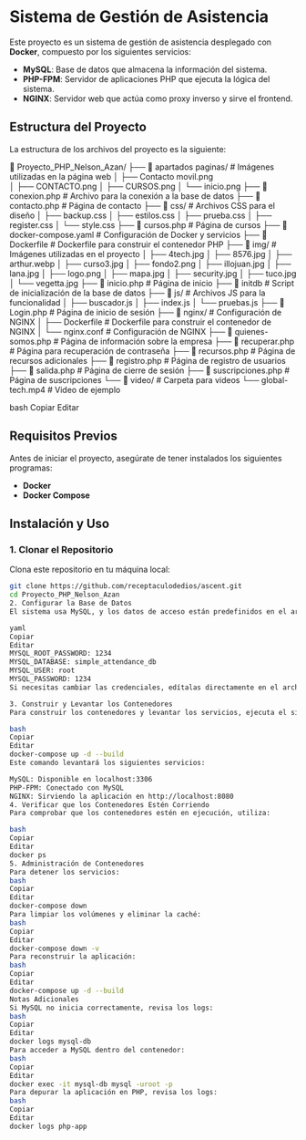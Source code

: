# Sistema de Gestión de Asistencia

Este proyecto es un sistema de gestión de asistencia desplegado con **Docker**, compuesto por los siguientes servicios:

- **MySQL**: Base de datos que almacena la información del sistema.
- **PHP-FPM**: Servidor de aplicaciones PHP que ejecuta la lógica del sistema.
- **NGINX**: Servidor web que actúa como proxy inverso y sirve el frontend.

## Estructura del Proyecto

La estructura de los archivos del proyecto es la siguiente:

📁 Proyecto_PHP_Nelson_Azan/
 ├── 📂 apartados paginas/       # Imágenes utilizadas en la página web
 │   ├── Contacto movil.png     
 │   ├── CONTACTO.png
 │   ├── CURSOS.png
 │   └── inicio.png
 ├── 📄 conexion.php             # Archivo para la conexión a la base de datos
 ├── 📄 contacto.php             # Página de contacto
 ├── 📂 css/                     # Archivos CSS para el diseño
 │   ├── backup.css
 │   ├── estilos.css
 │   ├── prueba.css
 │   ├── register.css
 │   └── style.css
 ├── 📄 cursos.php              # Página de cursos
 ├── 🐳 docker-compose.yaml      # Configuración de Docker y servicios
 ├── 📄 Dockerfile               # Dockerfile para construir el contenedor PHP
 ├── 📂 img/                     # Imágenes utilizadas en el proyecto
 │   ├── 4tech.jpg
 │   ├── 8576.jpg
 │   ├── arthur.webp
 │   ├── curso3.jpg
 │   ├── fondo2.png
 │   ├── illojuan.jpg
 │   ├── lana.jpg
 │   ├── logo.png
 │   ├── mapa.jpg
 │   ├── security.jpg
 │   ├── tuco.jpg
 │   └── vegetta.jpg
 ├── 📄 inicio.php              # Página de inicio
 ├── 📄 initdb                   # Script de inicialización de la base de datos
 ├── 📂 js/                      # Archivos JS para la funcionalidad
 │   ├── buscador.js
 │   ├── index.js
 │   └── pruebas.js
 ├── 📄 Login.php               # Página de inicio de sesión
 ├── 📂 nginx/                   # Configuración de NGINX
 │   ├── Dockerfile             # Dockerfile para construir el contenedor de NGINX
 │   └── nginx.conf             # Configuración de NGINX
 ├── 📄 quienes-somos.php       # Página de información sobre la empresa
 ├── 📄 recuperar.php           # Página para recuperación de contraseña
 ├── 📄 recursos.php            # Página de recursos adicionales
 ├── 📄 registro.php            # Página de registro de usuarios
 ├── 📄 salida.php              # Página de cierre de sesión
 ├── 📄 suscripciones.php       # Página de suscripciones
 └── 📂 video/                   # Carpeta para videos
     └── global-tech.mp4        # Video de ejemplo


bash
Copiar
Editar

## Requisitos Previos

Antes de iniciar el proyecto, asegúrate de tener instalados los siguientes programas:

- **Docker**
- **Docker Compose**

## Instalación y Uso

### 1. Clonar el Repositorio

Clona este repositorio en tu máquina local:

```bash
git clone https://github.com/receptaculodedios/ascent.git
cd Proyecto_PHP_Nelson_Azan
2. Configurar la Base de Datos
El sistema usa MySQL, y los datos de acceso están predefinidos en el archivo docker-compose.yaml:

yaml
Copiar
Editar
MYSQL_ROOT_PASSWORD: 1234
MYSQL_DATABASE: simple_attendance_db
MYSQL_USER: root
MYSQL_PASSWORD: 1234
Si necesitas cambiar las credenciales, edítalas directamente en el archivo docker-compose.yaml.

3. Construir y Levantar los Contenedores
Para construir los contenedores y levantar los servicios, ejecuta el siguiente comando:

bash
Copiar
Editar
docker-compose up -d --build
Este comando levantará los siguientes servicios:

MySQL: Disponible en localhost:3306
PHP-FPM: Conectado con MySQL
NGINX: Sirviendo la aplicación en http://localhost:8080
4. Verificar que los Contenedores Estén Corriendo
Para comprobar que los contenedores estén en ejecución, utiliza:

bash
Copiar
Editar
docker ps
5. Administración de Contenedores
Para detener los servicios:
bash
Copiar
Editar
docker-compose down
Para limpiar los volúmenes y eliminar la caché:
bash
Copiar
Editar
docker-compose down -v
Para reconstruir la aplicación:
bash
Copiar
Editar
docker-compose up -d --build
Notas Adicionales
Si MySQL no inicia correctamente, revisa los logs:
bash
Copiar
Editar
docker logs mysql-db
Para acceder a MySQL dentro del contenedor:
bash
Copiar
Editar
docker exec -it mysql-db mysql -uroot -p
Para depurar la aplicación en PHP, revisa los logs:
bash
Copiar
Editar
docker logs php-app
